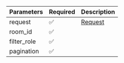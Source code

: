 | Parameters  | Required           | Description           |
|-------------|--------------------|-----------------------|
| request     | :white_check_mark: | [Request](Request.md) |
| room_id     | :white_check_mark: |                       |
| filter_role | :white_check_mark: |                       |
| pagination  | :white_check_mark: |                       |